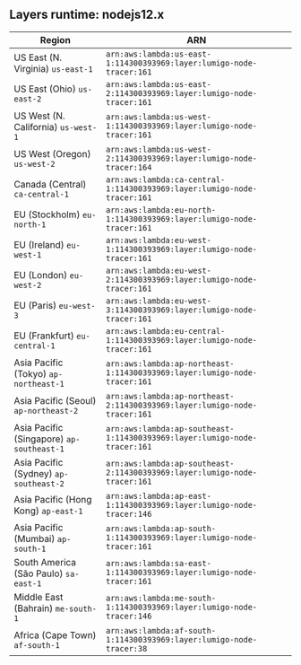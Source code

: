 Layers runtime: nodejs12.x
----
| Region | ARN |
| --- | --- |
|US East (N. Virginia)  `us-east-1`|`arn:aws:lambda:us-east-1:114300393969:layer:lumigo-node-tracer:161`|
|US East (Ohio)  `us-east-2`|`arn:aws:lambda:us-east-2:114300393969:layer:lumigo-node-tracer:161`|
|US West (N. California)  `us-west-1`|`arn:aws:lambda:us-west-1:114300393969:layer:lumigo-node-tracer:161`|
|US West (Oregon)  `us-west-2`|`arn:aws:lambda:us-west-2:114300393969:layer:lumigo-node-tracer:164`|
|Canada (Central)  `ca-central-1`|`arn:aws:lambda:ca-central-1:114300393969:layer:lumigo-node-tracer:161`|
|EU (Stockholm)  `eu-north-1`|`arn:aws:lambda:eu-north-1:114300393969:layer:lumigo-node-tracer:161`|
|EU (Ireland)  `eu-west-1`|`arn:aws:lambda:eu-west-1:114300393969:layer:lumigo-node-tracer:161`|
|EU (London)  `eu-west-2`|`arn:aws:lambda:eu-west-2:114300393969:layer:lumigo-node-tracer:161`|
|EU (Paris)  `eu-west-3`|`arn:aws:lambda:eu-west-3:114300393969:layer:lumigo-node-tracer:161`|
|EU (Frankfurt)  `eu-central-1`|`arn:aws:lambda:eu-central-1:114300393969:layer:lumigo-node-tracer:161`|
|Asia Pacific (Tokyo)  `ap-northeast-1`|`arn:aws:lambda:ap-northeast-1:114300393969:layer:lumigo-node-tracer:161`|
|Asia Pacific (Seoul)  `ap-northeast-2`|`arn:aws:lambda:ap-northeast-2:114300393969:layer:lumigo-node-tracer:161`|
|Asia Pacific (Singapore)  `ap-southeast-1`|`arn:aws:lambda:ap-southeast-1:114300393969:layer:lumigo-node-tracer:161`|
|Asia Pacific (Sydney)  `ap-southeast-2`|`arn:aws:lambda:ap-southeast-2:114300393969:layer:lumigo-node-tracer:161`|
|Asia Pacific (Hong Kong)  `ap-east-1`|`arn:aws:lambda:ap-east-1:114300393969:layer:lumigo-node-tracer:146`|
|Asia Pacific (Mumbai)  `ap-south-1`|`arn:aws:lambda:ap-south-1:114300393969:layer:lumigo-node-tracer:161`|
|South America (São Paulo)  `sa-east-1`|`arn:aws:lambda:sa-east-1:114300393969:layer:lumigo-node-tracer:161`|
|Middle East (Bahrain)  `me-south-1`|`arn:aws:lambda:me-south-1:114300393969:layer:lumigo-node-tracer:146`|
|Africa (Cape Town)  `af-south-1`|`arn:aws:lambda:af-south-1:114300393969:layer:lumigo-node-tracer:38`|
